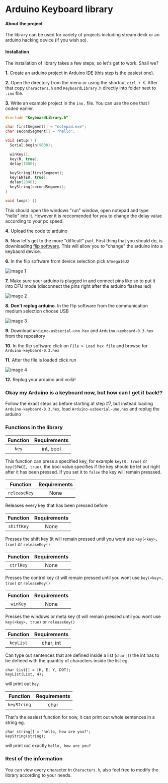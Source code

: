 
# Arduino Keyboard library

#### About the project
The library can be used for variety of projects including stream deck or
an arduino hacking device (if you wish so).

#### Installation
The installation of library takes a few steps, so let's get to work. Shall we?

**1.** Create an arduino project in Arduino IDE (this step is the easiest one).

**2.** Open the directory from the menu or using the shortcut `ctrl + K`. After that copy `Characters.h` and `KeyboardLibrary.h` directly into folder next to `.ino` file.

**3.** Write an example project in the `ino.` file. You can use the one that I coded earlier.
```c
#include "KeyboardLibrary.h"

char firstSegment[] = "notepad.exe";
char secondSegment[] = "hello";

void setup() {
  Serial.begin(9600);

  winKey();
  key(R, true);
  delay(1000);

  keyString(firstSegment);
  key(ENTER, true);
  delay(2000);
  keyString(secondSegment);
}

void loop() {}
```
This should open the windows "run" window, open notepad and type "hello" into it. However it is reccomended for you to change the delay value according to your pc speed.

**4.** Upload the code to arduino

**5.** Now let's get to the more "difficult" part. First thing that you should do, is downloading [flip software](https://www.microchip.com/en-us/development-tool/flip). This will allow you to "change" the arduino into a keybaord device.

**6.** In the flip software from device selection pick `ATmega16U2`

![image 1](https://i.imgur.com/Oez1vri.png)

**7.** Make sure your arduino is plugged in and connect pins like so to put it into DFU mode (disconnect the pins right after the arduino flashes led)

![image 2](https://i.imgur.com/BH90ilo.png)

**8.** __Don't replug arduino__. In the flip software from the communication medium selection choose USB

![image 3](https://i.imgur.com/dEYQiCS.png)

**9.** Download `Arduino-usbserial-uno.hex` and `Arduino-keyboard-0.3.hex` from the repository

**10.** In the flip software click on `File > Load hex file` and browse for `Arduino-keyboard-0.3.hex`

**11.** After the file is loaded click run

![image 4](https://i.imgur.com/R8obaqD.png)

**12.** Replug your arduino and voilà!

### Okay my Arduino is a keyboard now, but how can I get it back!?

Follow the exact steps as before starting at step #7, but instead loading `Arduino-keyboard-0.3.hex`, load `Arduino-usbserial-uno.hex` and replug the arduino

### Functions in the library

| Function| Requirements     |
| :--------: | :-------: |
| `key`      | int, bool |

 This function can press a specified key, for example `key(R, true)` or `key(SPACE, true)`,
 the bool value specifies if the key should be let out right after it has been pressed. If you set it to `false` the key will remain presssed.

 | Function| Requirements     |
| :--------: | :-------: |
| `releaseKey`      | None |

Releases every key that has been pressed before

| Function| Requirements     |
| :--------: | :-------: |
| `shiftKey`      | None |

Presses the shift key (it will remain pressed until you wont use `key(<key>, true)` or `releaseKey()`

| Function| Requirements     |
| :--------: | :-------: |
| `ctrlKey`      | None |

Presses the control key (it will remain pressed until you wont use `key(<key>, true)` or `releaseKey()`

| Function| Requirements     |
| :--------: | :-------: |
| `winKey`      | None |

Presses the windows or meta key (it will remain pressed until you wont use `key(<key>, true)` or `releaseKey()`

| Function| Requirements     |
| :--------: | :-------: |
| `keyList`      | char, int |

Can type out sentences that are defined inside a list (`char[]`) the int has to be defined with the quantity of characters inside the list eg.
```
char List[] = [H, E, Y, DOT];
keyList(List, 4);
```
will print out `hey.`

| Function| Requirements     |
| :--------: | :-------: |
| `keyString`      | char |

That's the easiest function for now, it can print out whole sentences in a string eg.
```
char string[] = "hello, how are you?";
keyString(string);
```
will print out exactly `hello, how are you?`

### Rest of the information

You can view every character in `Characters.h`, also feel free to modify the library according to your needs.



